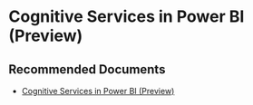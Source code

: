   <properties
	pageTitle="ai workload"
	description="ai workload"
	service="microsoft.PowerBIDedicated"
	resource="capacities"
	authors="pjfreitas"
	ms.author="pfreitas"	
	displayOrder="1230"
	selfHelpType="generic"
	supportTopicIds="32633796"
	productPesIds="16334"
	cloudEnvironments="public, MoonCake, fairfax" 
	articleId="c879562b-c2e9-ad72-6a8f-c2ea4b3e9d38"
	ownershipId="ASEP_ContentService_Placeholder"
/>

# Cognitive Services in Power BI (Preview)

## **Recommended Documents**

* [Cognitive Services in Power BI (Preview)](https://docs.microsoft.com/power-bi/service-cognitive-services#enabling-ai-features)
